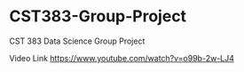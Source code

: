 # CST383-Group-Project
CST 383 Data Science Group Project

Video Link
https://www.youtube.com/watch?v=o99b-2w-LJ4
